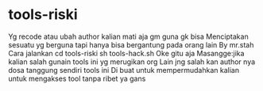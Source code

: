 # tools-riski
Yg recode atau ubah author kalian mati aja gm guna gk bisa
Menciptakan sesuatu yg berguna tapi hanya bisa bergantung pada orang lain
By mr.stah
Cara jalankan
cd tools-riski
sh tools-hack.sh
Oke gitu aja 
Masangge:jika kalian salah gunain tools ini yg merugikan org
Lain jng salah kan author nya dosa tanggung sendiri tools ini
Di buat untuk mempermudahkan kalian untuk mengakses tool tanpa ribet ya gans
